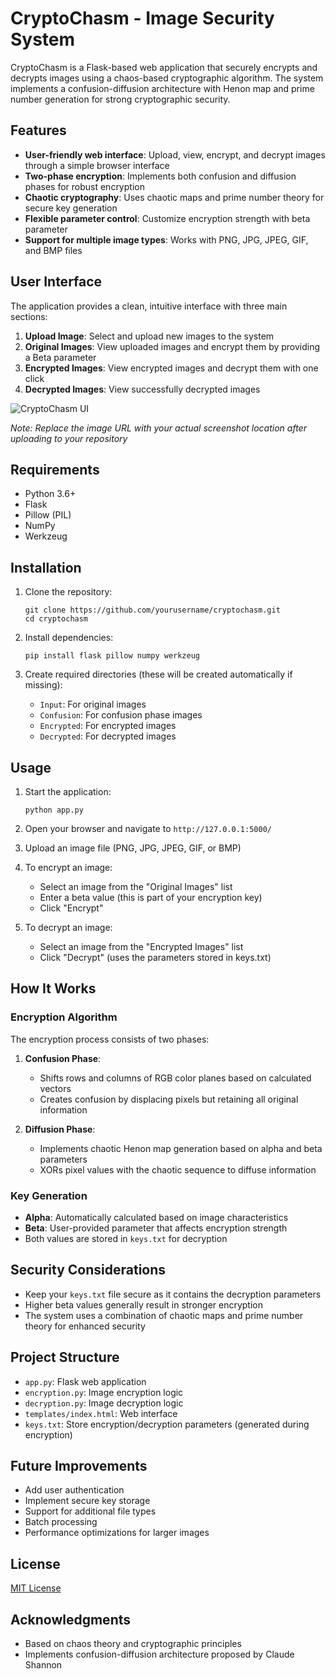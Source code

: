 # CryptoChasm - Image Security System

CryptoChasm is a Flask-based web application that securely encrypts and decrypts images using a chaos-based cryptographic algorithm. The system implements a confusion-diffusion architecture with Henon map and prime number generation for strong cryptographic security.

## Features

- **User-friendly web interface**: Upload, view, encrypt, and decrypt images through a simple browser interface
- **Two-phase encryption**: Implements both confusion and diffusion phases for robust encryption
- **Chaotic cryptography**: Uses chaotic maps and prime number theory for secure key generation
- **Flexible parameter control**: Customize encryption strength with beta parameter
- **Support for multiple image types**: Works with PNG, JPG, JPEG, GIF, and BMP files

## User Interface

The application provides a clean, intuitive interface with three main sections:

1. **Upload Image**: Select and upload new images to the system
2. **Original Images**: View uploaded images and encrypt them by providing a Beta parameter
3. **Encrypted Images**: View encrypted images and decrypt them with one click
4. **Decrypted Images**: View successfully decrypted images

![CryptoChasm UI](https://github.com/yourusername/cryptochasm/raw/main/docs/ui-example.png.png)

*Note: Replace the image URL with your actual screenshot location after uploading to your repository*

## Requirements

- Python 3.6+
- Flask
- Pillow (PIL)
- NumPy
- Werkzeug

## Installation

1. Clone the repository:
   ```
   git clone https://github.com/yourusername/cryptochasm.git
   cd cryptochasm
   ```

2. Install dependencies:
   ```
   pip install flask pillow numpy werkzeug
   ```

3. Create required directories (these will be created automatically if missing):
   - `Input`: For original images
   - `Confusion`: For confusion phase images
   - `Encrypted`: For encrypted images
   - `Decrypted`: For decrypted images

## Usage

1. Start the application:
   ```
   python app.py
   ```

2. Open your browser and navigate to `http://127.0.0.1:5000/`

3. Upload an image file (PNG, JPG, JPEG, GIF, or BMP)

4. To encrypt an image:
   - Select an image from the "Original Images" list
   - Enter a beta value (this is part of your encryption key)
   - Click "Encrypt"

5. To decrypt an image:
   - Select an image from the "Encrypted Images" list
   - Click "Decrypt" (uses the parameters stored in keys.txt)

## How It Works

### Encryption Algorithm

The encryption process consists of two phases:

1. **Confusion Phase**:
   - Shifts rows and columns of RGB color planes based on calculated vectors
   - Creates confusion by displacing pixels but retaining all original information

2. **Diffusion Phase**:
   - Implements chaotic Henon map generation based on alpha and beta parameters
   - XORs pixel values with the chaotic sequence to diffuse information

### Key Generation

- **Alpha**: Automatically calculated based on image characteristics
- **Beta**: User-provided parameter that affects encryption strength
- Both values are stored in `keys.txt` for decryption

## Security Considerations

- Keep your `keys.txt` file secure as it contains the decryption parameters
- Higher beta values generally result in stronger encryption
- The system uses a combination of chaotic maps and prime number theory for enhanced security

## Project Structure

- `app.py`: Flask web application
- `encryption.py`: Image encryption logic
- `decryption.py`: Image decryption logic
- `templates/index.html`: Web interface
- `keys.txt`: Store encryption/decryption parameters (generated during encryption)

## Future Improvements

- Add user authentication
- Implement secure key storage
- Support for additional file types
- Batch processing
- Performance optimizations for larger images

## License

[MIT License](LICENSE)

## Acknowledgments

- Based on chaos theory and cryptographic principles
- Implements confusion-diffusion architecture proposed by Claude Shannon

